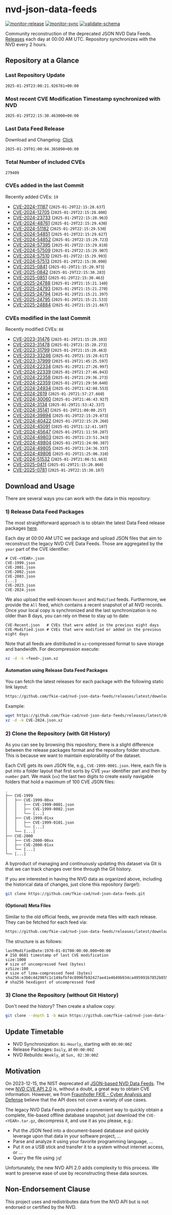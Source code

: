 # nvd-json-data-feeds

[![monitor-release](https://github.com/fkie-cad/nvd-json-data-feeds/actions/workflows/monitor_release.yml/badge.svg)](https://github.com/fkie-cad/nvd-json-data-feeds/actions/workflows/monitor_release.yml)
[![monitor-sync](https://github.com/fkie-cad/nvd-json-data-feeds/actions/workflows/monitor_sync.yml/badge.svg)](https://github.com/fkie-cad/nvd-json-data-feeds/actions/workflows/monitor_sync.yml)
[![validate-schema](https://github.com/fkie-cad/nvd-json-data-feeds/actions/workflows/validate_schema.yml/badge.svg)](https://github.com/fkie-cad/nvd-json-data-feeds/actions/workflows/validate_schema.yml)

Community reconstruction of the deprecated JSON NVD Data Feeds.
[Releases](https://github.com/fkie-cad/nvd-json-data-feeds/releases/latest) each day at 00:00 AM UTC.
Repository synchronizes with the NVD every 2 hours.

## Repository at a Glance

### Last Repository Update

```plain
2025-01-29T23:00:21.926781+00:00
```

### Most recent CVE Modification Timestamp synchronized with NVD

```plain
2025-01-29T22:15:30.463000+00:00
```

### Last Data Feed Release

Download and Changelog: [Click](https://github.com/fkie-cad/nvd-json-data-feeds/releases/latest)

```plain
2025-01-29T01:00:04.365090+00:00
```

### Total Number of included CVEs

```plain
279409
```

### CVEs added in the last Commit

Recently added CVEs: `19`

- [CVE-2024-11187](CVE-2024/CVE-2024-111xx/CVE-2024-11187.json) (`2025-01-29T22:15:28.637`)
- [CVE-2024-12705](CVE-2024/CVE-2024-127xx/CVE-2024-12705.json) (`2025-01-29T22:15:28.800`)
- [CVE-2024-23733](CVE-2024/CVE-2024-237xx/CVE-2024-23733.json) (`2025-01-29T22:15:28.963`)
- [CVE-2024-48761](CVE-2024/CVE-2024-487xx/CVE-2024-48761.json) (`2025-01-29T22:15:29.430`)
- [CVE-2024-51182](CVE-2024/CVE-2024-511xx/CVE-2024-51182.json) (`2025-01-29T22:15:29.530`)
- [CVE-2024-54851](CVE-2024/CVE-2024-548xx/CVE-2024-54851.json) (`2025-01-29T22:15:29.627`)
- [CVE-2024-54852](CVE-2024/CVE-2024-548xx/CVE-2024-54852.json) (`2025-01-29T22:15:29.723`)
- [CVE-2024-57395](CVE-2024/CVE-2024-573xx/CVE-2024-57395.json) (`2025-01-29T22:15:29.810`)
- [CVE-2024-57509](CVE-2024/CVE-2024-575xx/CVE-2024-57509.json) (`2025-01-29T22:15:29.907`)
- [CVE-2024-57510](CVE-2024/CVE-2024-575xx/CVE-2024-57510.json) (`2025-01-29T22:15:29.993`)
- [CVE-2024-57513](CVE-2024/CVE-2024-575xx/CVE-2024-57513.json) (`2025-01-29T22:15:30.090`)
- [CVE-2025-0841](CVE-2025/CVE-2025-08xx/CVE-2025-0841.json) (`2025-01-29T21:15:20.973`)
- [CVE-2025-0842](CVE-2025/CVE-2025-08xx/CVE-2025-0842.json) (`2025-01-29T22:15:30.283`)
- [CVE-2025-0851](CVE-2025/CVE-2025-08xx/CVE-2025-0851.json) (`2025-01-29T22:15:30.463`)
- [CVE-2025-24788](CVE-2025/CVE-2025-247xx/CVE-2025-24788.json) (`2025-01-29T21:15:21.140`)
- [CVE-2025-24793](CVE-2025/CVE-2025-247xx/CVE-2025-24793.json) (`2025-01-29T21:15:21.270`)
- [CVE-2025-24794](CVE-2025/CVE-2025-247xx/CVE-2025-24794.json) (`2025-01-29T21:15:21.397`)
- [CVE-2025-24795](CVE-2025/CVE-2025-247xx/CVE-2025-24795.json) (`2025-01-29T21:15:21.533`)
- [CVE-2025-24884](CVE-2025/CVE-2025-248xx/CVE-2025-24884.json) (`2025-01-29T21:15:21.667`)


### CVEs modified in the last Commit

Recently modified CVEs: `88`

- [CVE-2023-31476](CVE-2023/CVE-2023-314xx/CVE-2023-31476.json) (`2025-01-29T21:15:20.103`)
- [CVE-2023-31478](CVE-2023/CVE-2023-314xx/CVE-2023-31478.json) (`2025-01-29T21:15:20.273`)
- [CVE-2023-31799](CVE-2023/CVE-2023-317xx/CVE-2023-31799.json) (`2025-01-29T21:15:20.463`)
- [CVE-2023-33246](CVE-2023/CVE-2023-332xx/CVE-2023-33246.json) (`2025-01-29T21:15:20.617`)
- [CVE-2023-37999](CVE-2023/CVE-2023-379xx/CVE-2023-37999.json) (`2025-01-29T21:45:25.597`)
- [CVE-2024-22334](CVE-2024/CVE-2024-223xx/CVE-2024-22334.json) (`2025-01-29T21:27:26.997`)
- [CVE-2024-22339](CVE-2024/CVE-2024-223xx/CVE-2024-22339.json) (`2025-01-29T21:27:46.043`)
- [CVE-2024-22358](CVE-2024/CVE-2024-223xx/CVE-2024-22358.json) (`2025-01-29T21:29:36.273`)
- [CVE-2024-22359](CVE-2024/CVE-2024-223xx/CVE-2024-22359.json) (`2025-01-29T21:29:50.640`)
- [CVE-2024-24934](CVE-2024/CVE-2024-249xx/CVE-2024-24934.json) (`2025-01-29T21:42:08.553`)
- [CVE-2024-2619](CVE-2024/CVE-2024-26xx/CVE-2024-2619.json) (`2025-01-29T21:57:27.660`)
- [CVE-2024-30060](CVE-2024/CVE-2024-300xx/CVE-2024-30060.json) (`2025-01-29T21:46:43.927`)
- [CVE-2024-3134](CVE-2024/CVE-2024-31xx/CVE-2024-3134.json) (`2025-01-29T21:53:42.337`)
- [CVE-2024-35141](CVE-2024/CVE-2024-351xx/CVE-2024-35141.json) (`2025-01-29T21:00:00.257`)
- [CVE-2024-39894](CVE-2024/CVE-2024-398xx/CVE-2024-39894.json) (`2025-01-29T22:15:29.073`)
- [CVE-2024-40422](CVE-2024/CVE-2024-404xx/CVE-2024-40422.json) (`2025-01-29T22:15:29.260`)
- [CVE-2024-45091](CVE-2024/CVE-2024-450xx/CVE-2024-45091.json) (`2025-01-29T21:12:41.107`)
- [CVE-2024-45647](CVE-2024/CVE-2024-456xx/CVE-2024-45647.json) (`2025-01-29T21:11:50.207`)
- [CVE-2024-49803](CVE-2024/CVE-2024-498xx/CVE-2024-49803.json) (`2025-01-29T21:23:51.343`)
- [CVE-2024-49804](CVE-2024/CVE-2024-498xx/CVE-2024-49804.json) (`2025-01-29T21:24:00.387`)
- [CVE-2024-49805](CVE-2024/CVE-2024-498xx/CVE-2024-49805.json) (`2025-01-29T21:24:36.337`)
- [CVE-2024-49806](CVE-2024/CVE-2024-498xx/CVE-2024-49806.json) (`2025-01-29T21:25:06.310`)
- [CVE-2024-51532](CVE-2024/CVE-2024-515xx/CVE-2024-51532.json) (`2025-01-29T21:06:51.663`)
- [CVE-2025-0411](CVE-2025/CVE-2025-04xx/CVE-2025-0411.json) (`2025-01-29T21:15:20.860`)
- [CVE-2025-0781](CVE-2025/CVE-2025-07xx/CVE-2025-0781.json) (`2025-01-29T22:15:30.187`)


## Download and Usage

There are several ways you can work with the data in this repository:

### 1) Release Data Feed Packages

The most straightforward approach is to obtain the latest Data Feed release packages [here](https://github.com/fkie-cad/nvd-json-data-feeds/releases/latest).

Each day at 00:00 AM UTC we package and upload JSON files that aim to reconstruct the legacy NVD CVE Data Feeds.
Those are aggregated by the `year` part of the CVE identifier:

```
# CVE-<YEAR>.json
CVE-1999.json
CVE-2001.json
CVE-2002.json
CVE-2003.json
[...]
CVE-2023.json
CVE-2024.json
```

We also upload the well-known `Recent` and `Modified` feeds.
Furthermore, we provide the `All` feed, which contains a recent snapshot of all NVD records.
Once your local copy is synchronized and the last synchronization is no older than 8 days, you can rely on these to stay up to date:

```plain
CVE-Recent.json   # CVEs that were added in the previous eight days
CVE-Modified.json # CVEs that were modified or added in the previous eight days
```

Note that all feeds are distributed in `xz`-compressed format to save storage and bandwidth.
For decompression execute:

```sh
xz -d -k <feed>.json.xz
```

#### Automation using Release Data Feed Packages

You can fetch the latest releases for each package with the following static link layout:

```sh
https://github.com/fkie-cad/nvd-json-data-feeds/releases/latest/download/CVE-<YEAR>.json.xz
```

Example:

```sh
wget https://github.com/fkie-cad/nvd-json-data-feeds/releases/latest/download/CVE-2024.json.xz
xz -d -k CVE-2024.json.xz
```

### 2) Clone the Repository (with Git History)

As you can see by browsing this repository, there is a slight difference between the release packages format and the repository folder structure.
This is because we want to maintain explorability of the dataset.

Each CVE gets its own JSON file, e.g., `CVE-1999-0001.json`.
Here, each file is put into a folder layout that first sorts by CVE `year` identifier part and then by `number` part.
We mask (`xx`) the last two digits to create easily navigable folders that hold a maximum of 100 CVE JSON files:

```plain
.
├── CVE-1999
│   ├── CVE-1999-00xx
│   │   ├── CVE-1999-0001.json
│   │   ├── CVE-1999-0002.json
│   │   └── [...]
│   ├── CVE-1999-01xx
│   │   ├── CVE-1999-0101.json
│   │   └── [...]
│   └── [...]
├── CVE-2000
│   ├── CVE-2000-00xx
│   ├── CVE-2000-01xx
│   └── [...]
└── [...]
```

A byproduct of managing and continuously updating this dataset via Git is that we can track changes over time through the Git history.

If you are interested in having the NVD data as organized above, including the historical data of changes, just clone this repository (large!):

```sh
git clone https://github.com/fkie-cad/nvd-json-data-feeds.git
```

#### (Optional) Meta Files

Similar to the old official feeds, we provide meta files with each release. They can be fetched for each feed via:

```sh
https://github.com/fkie-cad/nvd-json-data-feeds/releases/latest/download/CVE-<YEAR>.meta
```

The structure is as follows:

```plain
lastModifiedDate:1970-01-01T00:00:00.000+00:00                          # ISO 8601 timestamp of last CVE modification
size:1000                                                               # size of uncompressed feed (bytes)
xzSize:100                                                              # size of lzma-compressed feed (bytes)
sha256:e3b0c44298fc1c149afbf4c8996fb92427ae41e4649b934ca495991b7852b855 # sha256 hexdigest of uncompressed feed
```

### 3) Clone the Repository (without Git History)

Don't need the history? Then create a shallow copy:

```sh
git clone --depth 1 -b main https://github.com/fkie-cad/nvd-json-data-feeds.git
```


## Update Timetable

* NVD Synchronization: `Bi-Hourly`, starting with `00:00:00Z`
* Release Packages: `Daily`, at `00:00:00Z`
* NVD Rebuilds: `Weekly`, at `Sun, 02:30:00Z`


## Motivation

On 2023-12-15, the NIST deprecated all [JSON-based NVD Data Feeds](https://nvd.nist.gov/vuln/data-feeds#divRetirementBanner-1).
The new [NVD CVE API 2.0](https://nvd.nist.gov/developers/vulnerabilities) is, without a doubt, a great way to obtain CVE information.
However, we from [Fraunhofer FKIE - Cyber Analysis and Defense](https://www.fkie.fraunhofer.de/en/departments/cad.html) believe that the API does not cover a variety of use cases.

The legacy NVD Data Feeds provided a convenient way to quickly obtain a complete, file-based offline database snapshot; just download the `CVE-<YEAR>.tar.gz`, decompress it, and use it as you please, e.g.:

- Put the JSON feed into a document-based database and quickly leverage upon that data in your software project, ...
- Parse and analyze it using your favorite programming language, ...
- Put it on a USB stick and transfer it to a system without internet access, or ...
- Query the file using `jq`!

Unfortunately, the new NVD API 2.0 adds complexity to this process.
We want to preserve ease of use by reconstructing these data sources.

## Non-Endorsement Clause

This project uses and redistributes data from the NVD API but is not endorsed or certified by the NVD.